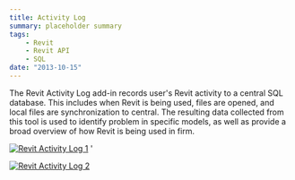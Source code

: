 ```yaml
---
title: Activity Log
summary: placeholder summary
tags:
    - Revit
    - Revit API
    - SQL
date: "2013-10-15"
---
```


The Revit Activity Log add-in records user's Revit activity to a central SQL database. This includes when Revit is being used, files are opened, and local files are synchronization to central. The resulting data collected from this tool is used to identify problem in specific models, as well as provide a broad overview of how Revit is being used in firm.

[![Revit Activity Log 1](http://www.ericanastas.com/wp-content/uploads/2014/01/Revit-Activity-Log-1-636x187.png)](Revit-Activity-Log-1.png) '

[![Revit Activity Log 2](http://www.ericanastas.com/wp-content/uploads/2014/01/Revit-Activity-Log-2-636x346.png)](Revit-Activity-Log-2.png)
